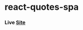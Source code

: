 # react-quotes-spa

### Live [Site](https://react-quotes-spa-nikhil.netlify.app/)

<!-- BUG: an error in the deployment -> refreshing the page says 'page not found' -->

